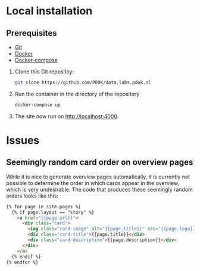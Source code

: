 # Local installation

## Prerequisites

- [Git](https://git-scm.com/)
- [Docker](https://docs.docker.com/)
- [Docker-compose](https://docs.docker.com/compose/install/)

1. Clone this Git repositoy:

   ```bash
   git clone https://github.com/PDOK/data.labs.pdok.nl
   ```

2. Run the container in the directory of the repository

   ```bash
   docker-compose up
   ```

3. The site now run on <http://localhost:4000>.

# Issues

## Seemingly random card order on overview pages

While it is nice to generate overview pages automatically, it is
currently not possible to determine the order in which cards appear in
the overview, which is very undesirable.  The code that produces these
seemingly random orders looks like this:

```html
{% for page in site.pages %}
  {% if page.layout == "story" %}
    <a href="{{page.url}}">
      <div class="card">
        <img class="card-image" alt="{{page.title}}" src="{{page.logo}}">
        <div class="card-title">{{page.title}}</div>
        <div class="card-description">{{page.description}}</div>
      </div>
    </a>
  {% endif %}
{% endfor %}
```
